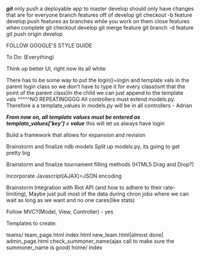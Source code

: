 
***git***
    only push a deployable app to master
    develop should only have changes that are for everyone
    branch features off of develop
        git checkout -b feature develop
    push features as branches while you work on them
    close features when complete
        git checkout develop
        git merge feature
        git branch -d feature
        git push origin develop

FOLLOW GOOGLE'S STYLE GUIDE

To Do:
(Everything)

Think up better UI, right now its all white

There has to be some way to put the login()=login and template vals in the parent login class so we don't have to type it for every class(isnt that the point of the parent class)In the child we can just append to the template vals
^^^^^NO REPEATINGGGG
    All controllers must extend models.py. Therefore a a template_values in models.py will be in all controllers - Adrian

***From now on, all template values must be entered as template_values['key'] = value***
this will let us always have login

Build a framework that allows for expansion and revision

Brainstorm and finalize ndb models
	Split up models.py, its going to get pretty big

Brainstorm and finalize tournament filling methods (HTML5 Drag and Drop?)

Incorporate Javascript(AJAX)=JSON encoding

Brainstorm Integration with Riot API
	(and how to adhere to their rate-limiting), Maybe just pull most of the data during chron jobs where we can wait as long as we want and no one cares(like stats)


Follow MVC?(Model, View, Controller) - yes

Templates to create:

teams/
    team_page.html
    index.html
    new_team.html|almost done|
    admin_page.html
    check_summoner_name(ajax call to make sure the summoner_name is good)
home/
	index
